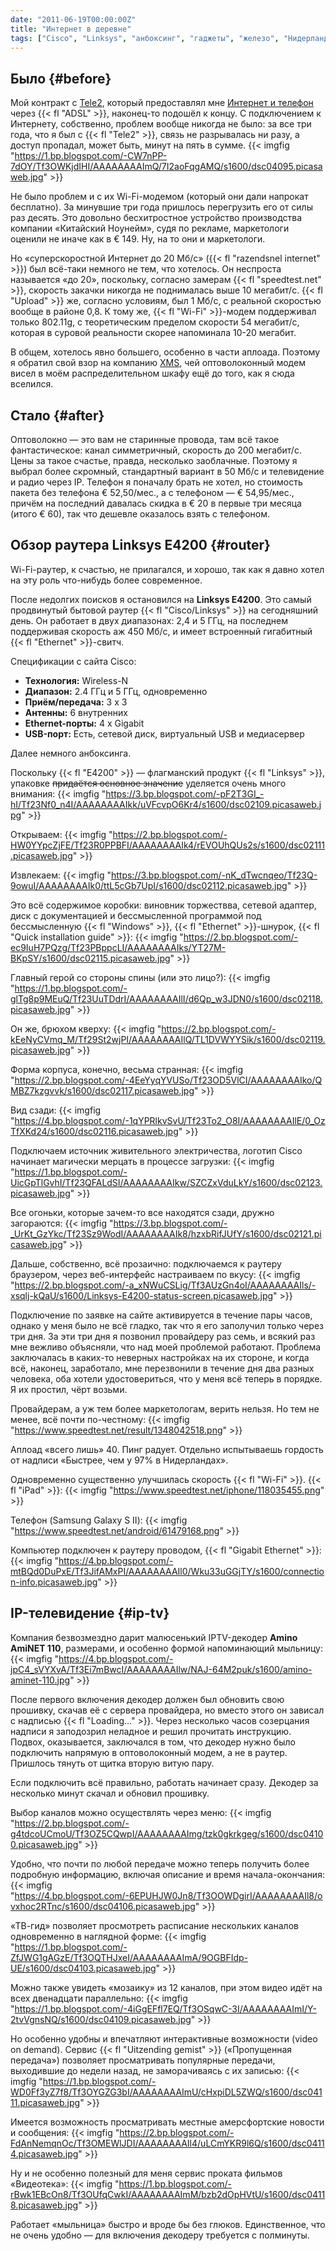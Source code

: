 ```yaml
---
date: "2011-06-19T00:00:00Z"
title: "Интернет в деревне"
tags: ["Cisco", "Linksys", "анбоксинг", "гаджеты", "железо", "Нидерланды", "обзор", "ТВ", "телефон"]
---
```


## Было {#before}

Мой контракт с [Tele2](http://www.tele2.nl/), который предоставлял мне [Интернет и телефон](http://www.tele2.nl/internet-bellen.html) через {{< fl "ADSL" >}}, наконец-то подошёл к концу. С подключением к Интернету, собственно, проблем вообще никогда не было: за все три года, что я был с {{< fl "Tele2" >}}, связь не разрывалась ни разу, а доступ пропадал, может быть, минут на пять в сумме.
{{< imgfig "https://1.bp.blogspot.com/-CW7nPP-7dOY/Tf3OWKjdIHI/AAAAAAAAImQ/7I2aoFqgAMQ/s1600/dsc04095.picasaweb.jpg" >}}

<!--more-->

Не было проблем и с их Wi-Fi-модемом (который они дали напрокат бесплатно). За минувшие три года пришлось перегрузить его от силы раз десять. Это довольно бесхитростное устройство производства компании «Китайский Ноунейм», судя по рекламе, маркетологи оценили не иначе как в € 149. Ну, на то они и маркетологи.

Но «суперскоростной Интернет до 20 Мб/с» ({{< fl "razendsnel internet" >}}) был всё-таки немного не тем, что хотелось. Он неспроста называется «до 20», поскольку, согласно замерам {{< fl "speedtest.net" >}}, скорость закачки никогда не поднималась выше 10 мегабит/с. {{< fl "Upload" >}} же, согласно условиям, был 1 Мб/с, с реальной скоростью вообще в районе 0,8. К тому же, {{< fl "Wi-Fi" >}}-модем поддерживал только 802.11g, с теоретическим пределом скорости 54 мегабит/с, которая в суровой реальности скорее напоминала 10-20 мегабит.

В общем, хотелось явно большего, особенно в части аплоада. Поэтому я обратил свой взор на компанию [XMS](http://xmsnet.nl/), чей оптоволоконный модем висел в моём распределительном шкафу ещё до того, как я сюда вселился.

## Стало {#after}

Оптоволокно — это вам не старинные провода, там всё такое фантастическое: канал симметричный, скорость до 200 мегабит/с. Цены за такое счастье, правда, несколько заоблачные. Поэтому я выбрал более скромный, стандартный вариант в 50 Мб/с и телевидение и радио через IP. Телефон я поначалу брать не хотел, но стоимость пакета без телефона € 52,50/мес., а с телефоном — € 54,95/мес., причём на последний давалась скидка в € 20 в первые три месяца (итого € 60), так что дешевле оказалось взять с телефоном.

## Обзор раутера Linksys E4200 {#router}

Wi-Fi-раутер, к счастью, не прилагался, и хорошо, так как я давно хотел на эту роль что-нибудь более современное.

После недолгих поисков я остановился на **Linksys E4200**. Это самый продвинутый бытовой раутер {{< fl "Cisco/Linksys" >}} на сегодняшний день. Он работает в двух диапазонах: 2,4 и 5 ГГц, на последнем поддерживая скорость аж 450 Мб/с, и имеет встроенный гигабитный {{< fl "Ethernet" >}}-свитч.

Спецификации с сайта Cisco:

 * **Технология:** Wireless-N
 * **Диапазон:** 2.4 ГГц и 5 ГГц, одновременно
 * **Приём/передача:** 3 x 3
 * **Антенны:** 6 внутренних
 * **Ethernet-порты:** 4 x Gigabit
 * **USB-порт:** Есть, сетевой диск, виртуальный USB и медиасервер

Далее немного анбоксинга.

Поскольку {{< fl "E4200" >}} — флагманский продукт {{< fl "Linksys" >}}, упаковке ~~придаётся основное значение~~ уделяется очень много внимания:
{{< imgfig "https://3.bp.blogspot.com/-pF2T3GI_-hI/Tf23Nf0_n4I/AAAAAAAAIkk/uVFcvpO6Kr4/s1600/dsc02109.picasaweb.jpg" >}}

Открываем:
{{< imgfig "https://2.bp.blogspot.com/-HW0YYpcZjFE/Tf23R0PPBFI/AAAAAAAAIk4/rEVOUhQUs2s/s1600/dsc02111.picasaweb.jpg" >}}

Извлекаем:
{{< imgfig "https://3.bp.blogspot.com/-nK_dTwcnqeo/Tf23Q-9owuI/AAAAAAAAIk0/ttL5cGb7UpI/s1600/dsc02112.picasaweb.jpg" >}}

Это всё содержимое коробки: виновник торжествва, сетевой адаптер, диск с документацией и бессмысленной программой под бессмысленную {{< fl "Windows" >}}, {{< fl "Ethernet" >}}-шнурок, {{< fl "Quick installation guide" >}}:
{{< imgfig "https://2.bp.blogspot.com/-ec9IuH7PQzg/Tf23PBppcLI/AAAAAAAAIks/YT27M-BKpSY/s1600/dsc02115.picasaweb.jpg" >}}

Главный герой со стороны спины (или это лицо?):
{{< imgfig "https://1.bp.blogspot.com/-glTg8p9MEuQ/Tf23UuTDdrI/AAAAAAAAIlI/d6Qp_w3JDN0/s1600/dsc02118.picasaweb.jpg" >}}

Он же, брюхом кверху:
{{< imgfig "https://2.bp.blogspot.com/-kEeNyCVmq_M/Tf29St2wjPI/AAAAAAAAIlQ/TL1DVWYYSik/s1600/dsc02119.picasaweb.jpg" >}}

Форма корпуса, конечно, весьма странная:
{{< imgfig "https://2.bp.blogspot.com/-4EeYyqYVUSo/Tf23OD5VlCI/AAAAAAAAIko/QMBZ7kzgvvk/s1600/dsc02117.picasaweb.jpg" >}}

Вид сзади:
{{< imgfig "https://4.bp.blogspot.com/-1qYPRlkvSvU/Tf23To2_O8I/AAAAAAAAIlE/0_OzTfXKd24/s1600/dsc02116.picasaweb.jpg" >}}

Подключаем источник живительного электричества, логотип Cisco начинает магически мерцать в процессе загрузки:
{{< imgfig "https://1.bp.blogspot.com/-UicGpTlGvhI/Tf23QFALdSI/AAAAAAAAIkw/SZCZxVduLkY/s1600/dsc02123.picasaweb.jpg" >}}

Все огоньки, которые зачем-то все находятся сзади, дружно загораются:
{{< imgfig "https://3.bp.blogspot.com/-_UrKt_GzYkc/Tf23Sz9WodI/AAAAAAAAIk8/hzxbRifJUfY/s1600/dsc02121.picasaweb.jpg" >}}

Дальше, собственно, всё прозаично: подключаемся к раутеру браузером, через веб-интерфейс настраиваем по вкусу:
{{< imgfig "https://2.bp.blogspot.com/-a_xNWuCSLig/Tf3AUzGn4oI/AAAAAAAAIls/-xsqlj-kQaU/s1600/Linksys-E4200-status-screen.picasaweb.jpg" >}}

Подключение по заявке на сайте активируется в течение пары часов, однако у меня было не всё гладко, так что я его заполучил только через три дня. За эти три дня я позвонил провайдеру раз семь, и всякий раз мне вежливо объясняли, что над моей проблемой работают. Проблема заключалась в каких-то неверных настройках на их стороне, и когда всё, наконец, заработало, мне перезвонили в течение дня два разных человека, оба хотели удостовериться, что у меня всё теперь в порядке. Я их простил, чёрт возьми.

Провайдерам, а уж тем более маркетологам, верить нельзя. Но тем не менее, всё почти по-честному:
{{< imgfig "https://www.speedtest.net/result/1348042518.png" >}}

Аплоад «всего лишь» 40. Пинг радует. Отдельно испытываешь гордость от надписи «Быстрее, чем у 97% в Нидерландах».

Одновременно существенно улучшилась скорость {{< fl "Wi-Fi" >}}. {{< fl "iPad" >}}:
{{< imgfig "https://www.speedtest.net/iphone/118035455.png" >}}

Телефон (Samsung Galaxy S II):
{{< imgfig "https://www.speedtest.net/android/61479168.png" >}}

Компьютер подключен к раутеру проводом, {{< fl "Gigabit Ethernet" >}}:
{{< imgfig "https://4.bp.blogspot.com/-mtBQd0DuPxE/Tf3JifAMxPI/AAAAAAAAIl0/Wku33uGGjTY/s1600/connection-info.picasaweb.jpg" >}}

## IP-телевидение {#ip-tv}

Компания безвозмездно дарит малюсенький IPTV-декодер **Amino AmiNET 110**, размерами, и особенно формой напоминающий мыльницу:
{{< imgfig "https://4.bp.blogspot.com/-jpC4_sVYXvA/Tf3Ei7mBwcI/AAAAAAAAIlw/NAJ-64M2puk/s1600/amino-aminet-110.jpg" >}}

После первого включения декодер должен был обновить свою прошивку, скачав её с сервера провайдера, но вместо этого он зависал с надписью {{< fl "Loading…" >}}. Через несколько часов созерцания надписи я заподозрил неладное и решил прочитать инструкцию. Подвох, оказывается, заключался в том, что декодер нужно было подключить напрямую в оптоволоконный модем, а не в раутер. Пришлось тянуть от щитка вторую витую пару.

Если подключить всё правильно, работать начинает сразу. Декодер за несколько минут скачал и обновил прошивку.

Выбор каналов можно осуществлять через меню:
{{< imgfig "https://2.bp.blogspot.com/-g4tdcoUCmoU/Tf3OZ5CQwpI/AAAAAAAAImg/tzk0gkrkgeg/s1600/dsc04100.picasaweb.jpg" >}}

Удобно, что почти по любой передаче можно теперь получить более подробную информацию, включая описание и время начала-окончания:
{{< imgfig "https://4.bp.blogspot.com/-6EPUHJW0Jn8/Tf3OOWDgirI/AAAAAAAAIl8/ovxhoc2RTnc/s1600/dsc04106.picasaweb.jpg" >}}

«ТВ-гид» позволяет просмотреть расписание нескольких каналов одновременно в наглядной форме:
{{< imgfig "https://1.bp.blogspot.com/-ZfJWG1gAGzE/Tf3OQTHJxeI/AAAAAAAAImA/9OGBFIdp-UE/s1600/dsc04103.picasaweb.jpg" >}}

Можно также увидеть «мозаику» из 12 каналов, при этом видео идёт на всех двенадцати параллельно:
{{< imgfig "https://1.bp.blogspot.com/-4iGgEFfl7EQ/Tf3OSqwC-3I/AAAAAAAAImI/Y-2tvVgnsNQ/s1600/dsc04109.picasaweb.jpg" >}}

Но особенно удобны и впечатляют интерактивные возможности (video on demand). Сервис {{< fl "Uitzending gemist" >}} («Пропущенная передача») позволяет просматривать популярные передачи, выходившие до недели назад, не заморачиваясь с их записью:
{{< imgfig "https://1.bp.blogspot.com/-WD0Ff3yZ7f8/Tf3OYGZG3bI/AAAAAAAAImU/cHxpiDL5ZWQ/s1600/dsc04111.picasaweb.jpg" >}}

Имеется возможность просматривать местные амерсфортские новости и сообщения:
{{< imgfig "https://2.bp.blogspot.com/-FdAnNemqnOc/Tf3OMEWlJDI/AAAAAAAAIl4/uLCmYKR9l6Q/s1600/dsc04114.picasaweb.jpg" >}}

Ну и не особенно полезный для меня сервис проката фильмов «Видеотека»:
{{< imgfig "https://1.bp.blogspot.com/-rBwk1EBcOn8/Tf3OUfqCwkI/AAAAAAAAImM/bzb2dOpHVtU/s1600/dsc04118.picasaweb.jpg" >}}

Работает «мыльница» быстро и вроде бы без глюков. Единственное, что не очень удобно — для включения декодеру требуется с полминуты.
